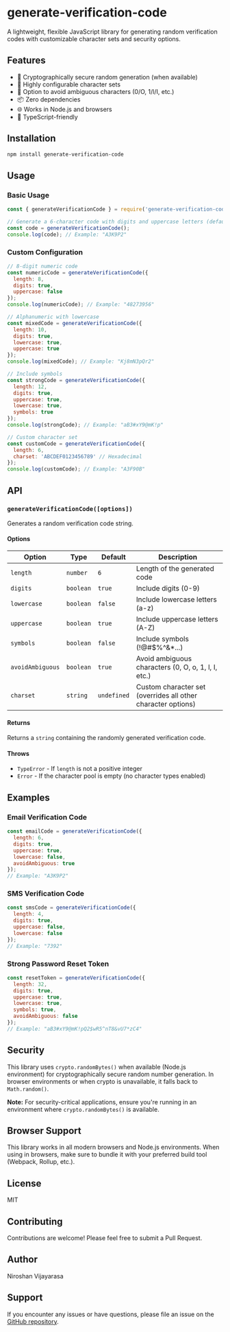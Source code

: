 # generate-verification-code

A lightweight, flexible JavaScript library for generating random verification codes with customizable character sets and security options.

## Features

- 🎲 Cryptographically secure random generation (when available)
- 🔧 Highly configurable character sets
- 🚫 Option to avoid ambiguous characters (0/O, 1/l/I, etc.)
- 📦 Zero dependencies
- 🌐 Works in Node.js and browsers
- 💪 TypeScript-friendly

## Installation

```bash
npm install generate-verification-code
```

## Usage

### Basic Usage

```javascript
const { generateVerificationCode } = require('generate-verification-code');

// Generate a 6-character code with digits and uppercase letters (default)
const code = generateVerificationCode();
console.log(code); // Example: "A3K9P2"
```

### Custom Configuration

```javascript
// 8-digit numeric code
const numericCode = generateVerificationCode({
  length: 8,
  digits: true,
  uppercase: false
});
console.log(numericCode); // Example: "48273956"

// Alphanumeric with lowercase
const mixedCode = generateVerificationCode({
  length: 10,
  digits: true,
  lowercase: true,
  uppercase: true
});
console.log(mixedCode); // Example: "Kj8mN3pQr2"

// Include symbols
const strongCode = generateVerificationCode({
  length: 12,
  digits: true,
  uppercase: true,
  lowercase: true,
  symbols: true
});
console.log(strongCode); // Example: "aB3#xY9@mK!p"

// Custom character set
const customCode = generateVerificationCode({
  length: 6,
  charset: 'ABCDEF0123456789' // Hexadecimal
});
console.log(customCode); // Example: "A3F90B"
```

## API

### `generateVerificationCode([options])`

Generates a random verification code string.

#### Options

| Option | Type | Default | Description |
|--------|------|---------|-------------|
| `length` | `number` | `6` | Length of the generated code |
| `digits` | `boolean` | `true` | Include digits (0-9) |
| `lowercase` | `boolean` | `false` | Include lowercase letters (a-z) |
| `uppercase` | `boolean` | `true` | Include uppercase letters (A-Z) |
| `symbols` | `boolean` | `false` | Include symbols (!@#$%^&*...) |
| `avoidAmbiguous` | `boolean` | `true` | Avoid ambiguous characters (0, O, o, 1, l, I, etc.) |
| `charset` | `string` | `undefined` | Custom character set (overrides all other character options) |

#### Returns

Returns a `string` containing the randomly generated verification code.

#### Throws

- `TypeError` - If `length` is not a positive integer
- `Error` - If the character pool is empty (no character types enabled)

## Examples

### Email Verification Code

```javascript
const emailCode = generateVerificationCode({
  length: 6,
  digits: true,
  uppercase: true,
  lowercase: false,
  avoidAmbiguous: true
});
// Example: "A3K9P2"
```

### SMS Verification Code

```javascript
const smsCode = generateVerificationCode({
  length: 4,
  digits: true,
  uppercase: false,
  lowercase: false
});
// Example: "7392"
```

### Strong Password Reset Token

```javascript
const resetToken = generateVerificationCode({
  length: 32,
  digits: true,
  uppercase: true,
  lowercase: true,
  symbols: true,
  avoidAmbiguous: false
});
// Example: "aB3#xY9@mK!pQ2$wR5^nT8&vU7*zC4"
```

## Security

This library uses `crypto.randomBytes()` when available (Node.js environment) for cryptographically secure random number generation. In browser environments or when crypto is unavailable, it falls back to `Math.random()`.

**Note:** For security-critical applications, ensure you're running in an environment where `crypto.randomBytes()` is available.

## Browser Support

This library works in all modern browsers and Node.js environments. When using in browsers, make sure to bundle it with your preferred build tool (Webpack, Rollup, etc.).

## License

MIT

## Contributing

Contributions are welcome! Please feel free to submit a Pull Request.

## Author

Niroshan Vijayarasa

## Support

If you encounter any issues or have questions, please file an issue on the [GitHub repository](https://github.com/vniroshan/rand-verification-code).